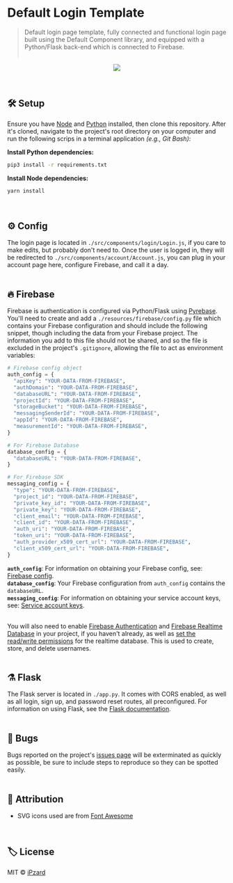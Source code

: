 # Default Login Template

> Default login page template, fully connected and functional login page built using the Default Component library, and equipped with a Python/Flask back-end which is connected to Firebase.
> <br><br>

<p align="center">
  <img src="https://user-images.githubusercontent.com/8584126/98965038-69106380-24be-11eb-9d09-c26cc1e29d7f.gif" />
</p>
<br>

## 🛠️ Setup
Ensure you have [Node](https://nodejs.org/en/download/) and [Python](https://www.python.org/downloads/) installed, then clone this repository. After it's cloned, navigate to the project's root directory on your computer and
run the following scrips in a terminal application *(e.g., Git Bash)*:

**Install Python dependencies:**
```bash
pip3 install -r requirements.txt
```

**Install Node dependencies:**
```bash
yarn install
```
<br>

## ⚙️ Config
The login page is located in `./src/components/login/Login.js`, if you care to make edits, but probably don't need to. Once the user is logged in, they will be redirected to `./src/components/account/Account.js`, you can plug in your account page here, configure Firebase, and call it a day.
<br><br>

## 🔥 Firebase
Firebase is authentication is configured via Python/Flask using [Pyrebase](https://github.com/thisbejim/Pyrebase). You'll need to create and add a `./resources/firebase/config.py` file which contains your Firebase configuration and should include the following snippet, though including the data from your Firebase project. The information you add to this file should not be shared, and so the file is excluded in the project's `.gitignore`, allowing the file to act as environment variables:

```python
# Firebase config object
auth_config = {
  "apiKey": "YOUR-DATA-FROM-FIREBASE",
  "authDomain": "YOUR-DATA-FROM-FIREBASE",
  "databaseURL": "YOUR-DATA-FROM-FIREBASE",
  "projectId": "YOUR-DATA-FROM-FIREBASE",
  "storageBucket": "YOUR-DATA-FROM-FIREBASE",
  "messagingSenderId": "YOUR-DATA-FROM-FIREBASE",
  "appId": "YOUR-DATA-FROM-FIREBASE",
  "measurementId": "YOUR-DATA-FROM-FIREBASE",
}

# For Firebase Database
database_config = {
  "databaseURL": "YOUR-DATA-FROM-FIREBASE",
}

# For Firebase SDK
messaging_config = {
  "type": "YOUR-DATA-FROM-FIREBASE",
  "project_id": "YOUR-DATA-FROM-FIREBASE",
  "private_key_id": "YOUR-DATA-FROM-FIREBASE",
  "private_key": "YOUR-DATA-FROM-FIREBASE",
  "client_email": "YOUR-DATA-FROM-FIREBASE",
  "client_id": "YOUR-DATA-FROM-FIREBASE",
  "auth_uri": "YOUR-DATA-FROM-FIREBASE",
  "token_uri": "YOUR-DATA-FROM-FIREBASE",
  "auth_provider_x509_cert_url": "YOUR-DATA-FROM-FIREBASE",
  "client_x509_cert_url": "YOUR-DATA-FROM-FIREBASE",
}
```
<b>`auth_config`</b>: For information on obtaining your Firebase config, see: [Firebase config](https://support.google.com/firebase/answer/7015592).<br>
<b>`database_config`</b>: Your Firebase configuration from `auth_config` contains the `databaseURL`.<br>
<b>`messaging_config`</b>: For information on obtaining your service account keys, see: [Service account keys](https://cloud.google.com/iam/docs/creating-managing-service-account-keys).<br><br>

You will also need to enable [Firebase Authentication](https://firebase.google.com/docs/auth) and [Firebase Realtime Database](https://firebase.google.com/docs/database) in your project, if you haven't already, as well as [set the read/write permissions](https://firebase.google.com/docs/database/security/get-started#access_your_rules) for the realtime database. This is used to create, store, and delete usernames. 
<br><br>

## ⚗️ Flask
The Flask server is located in `./app.py`. It comes with CORS enabled, as well as all login, sign up, and password reset routes, all preconfigured. For information on using Flask, see the [Flask documentation](https://flask.palletsprojects.com/).
<br><br>

## 🦟 Bugs
Bugs reported on the project's [issues page](https://github.com/default-services/login-template/issues) will be exterminated as quickly as possible, be sure to include steps to reproduce so they can be spotted easily.
<br><br>

## 🙏 Attribution
- SVG icons used are from [Font Awesome](https://fontawesome.com)
<br>

## 🏷️ License
MIT © [iPzard](https://github.com/default-services/login-template/blob/main/LICENSE)
